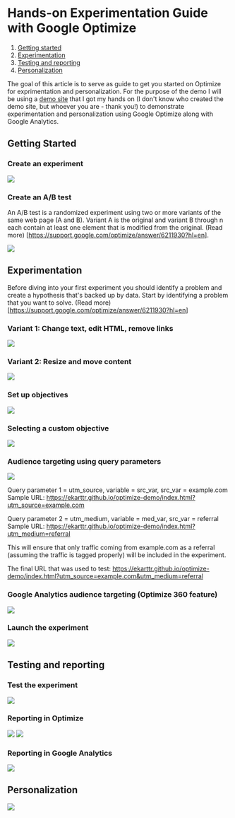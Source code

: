 # Hands-on Experimentation Guide with Google Optimize 

1. [Getting started](#getting-started)
2. [Experimentation](#experimentation)
3. [Testing and reporting](#testing-and-reporting)
4. [Personalization](#personalization)

The goal of this article is to serve as guide to get you started on Optimize for exprimentation and personalization. For the purpose of the demo I will be using a [demo site](https://ekarttr.github.io/optimize-demo/index.html) that I got my hands on (I don't know who created the demo site, but whoever you are - thank you!) to demonstrate experimentation and personalization using Google Optimize along with Google Analytics.

## Getting Started

### Create an experiment
<img src="https://github.com/ekarttr/optimize-demo/blob/master/img/img11.png?raw=true">

### Create an A/B test

An A/B test is a randomized experiment using two or more variants of the same web page (A and B). Variant A is the original and variant B through n each contain at least one element that is modified from the original. (Read more) [https://support.google.com/optimize/answer/6211930?hl=en].

<img src="https://github.com/ekarttr/optimize-demo/blob/master/img/img12.png?raw=true">

## Experimentation

Before diving into your first experiment you should identify a problem and create a hypothesis that's backed up by data. Start by identifying a problem that you want to solve. (Read more)[https://support.google.com/optimize/answer/6211930?hl=en] 

### Variant 1: Change text, edit HTML, remove links

<img src="https://github.com/ekarttr/optimize-demo/blob/master/img/img1.gif?raw=true">

### Variant 2: Resize and move content 

<img src="https://github.com/ekarttr/optimize-demo/blob/master/img/img2.gif?raw=true">

### Set up objectives

<img src="https://github.com/ekarttr/optimize-demo/blob/master/img/img3.gif?raw=true">

### Selecting a custom objective
<img src="https://github.com/ekarttr/optimize-demo/blob/master/img/img13.png?raw=true">

### Audience targeting using query parameters

<img src="https://github.com/ekarttr/optimize-demo/blob/master/img/img4.gif?raw=true">

Query parameter 1 = utm_source, variable = src_var, src_var = example.com
Sample URL: https://ekarttr.github.io/optimize-demo/index.html?utm_source=example.com 

Query parameter 2 = utm_medium, variable = med_var, src_var = referral
Sample URL: https://ekarttr.github.io/optimize-demo/index.html?utm_medium=referral 

This will ensure that only traffic coming from example.com as a referral (assuming the traffic is tagged properly) will be included in the experiment. 

The final URL that was used to test: https://ekarttr.github.io/optimize-demo/index.html?utm_source=example.com&utm_medium=referral 

### Google Analytics audience targeting (Optimize 360 feature)
<img src="https://github.com/ekarttr/optimize-demo/blob/master/img/img8.gif?raw=true">

### Launch the experiment
<img src="https://github.com/ekarttr/optimize-demo/blob/master/img/img5.gif?raw=true">

## Testing and reporting

### Test the experiment
<img src="https://github.com/ekarttr/optimize-demo/blob/master/img/img9.gif?raw=true">

### Reporting in Optimize
<img src="https://github.com/ekarttr/optimize-demo/blob/master/img/img7.png?raw=true">
<img src="https://github.com/ekarttr/optimize-demo/blob/master/img/img6.png?raw=true">

### Reporting in Google Analytics 
<img src="https://github.com/ekarttr/optimize-demo/blob/master/img/img14.png?raw=true">

## Personalization
<img src="https://github.com/ekarttr/optimize-demo/blob/master/img/img10.gif?raw=true">




 
